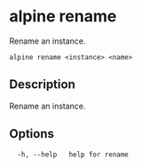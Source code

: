 # alpine rename

Rename an instance.

```
alpine rename <instance> <name>
```

## Description

Rename an instance.

## Options

```
  -h, --help   help for rename
```
